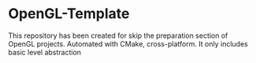 # OpenGL-Template
This repository has been created for skip the preparation section of OpenGL projects. Automated with CMake, cross-platform. It only includes basic level abstraction
